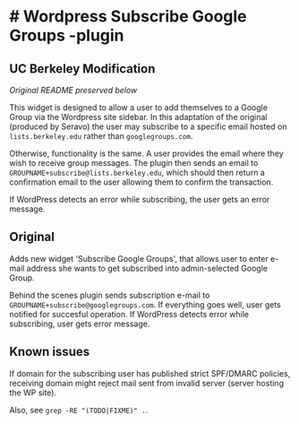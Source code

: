 # # Wordpress Subscribe Google Groups -plugin

## UC Berkeley Modification

_Original README preserved below_

This widget is designed to allow a user to add themselves to a Google Group via the Wordpress site sidebar. In this adaptation of the original (produced by Seravo) the user may subscribe to a specific email hosted on `lists.berkeley.edu` rather than `googlegroups.com`. 

Otherwise, functionality is the same. A user provides the email where they wish to receive group messages. The plugin then sends an email to `GROUPNAME+subscribe@lists.berkeley.edu`, which should then return a confirmation email to the user allowing them to confirm the transaction. 

If WordPress detects an error while subscribing, the user gets an error message.


## Original

Adds new widget 'Subscribe Google Groups', that allows user to enter e-mail address she wants to get subscribed into admin-selected Google Group.

Behind the scenes plugin sends subscription e-mail to `GROUPNAME+subscribe@googlegroups.com`. If everything goes well, user gets notified for succesful operation. If WordPress detects error while subscribing, user gets error message.

## Known issues
If domain for the subscribing user has published strict SPF/DMARC policies, receiving domain might reject mail sent from invalid server (server hosting the WP site).

Also, see `grep -RE "(TODO|FIXME)" .`.
